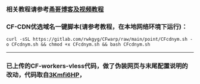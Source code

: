 ### 相关教程请参考[甬哥博客及视频教程](https://ygkkk.blogspot.com/2023/07/cfworkers-vless.html)

### CF-CDN优选域名一键脚本(请参考教程，在本地网络环境下运行)：
```
curl -sSL https://gitlab.com/rwkgyg/CFwarp/raw/main/point/CFcdnym.sh -o CFcdnym.sh && chmod +x CFcdnym.sh && bash CFcdnym.sh
```
------------------------------------------------------------------------
### 已上传的CF-workers-vless代码，做了伪装网页与末尾配置说明的改动，代码取自[3Kmfi6HP](https://github.com/3Kmfi6HP/EDtunnel/blob/main/_worker.js)，


